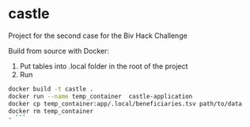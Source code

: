 # castle
Project for the second case for the Biv Hack Challenge

Build from source with Docker:

1. Put tables into .local folder in the root of the project
2. Run
```bash
docker build -t castle .
docker run --name temp_container  castle-application
docker cp temp_container:app/.local/beneficiaries.tsv path/to/data
docker rm temp_container
- ```
